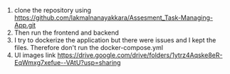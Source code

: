 1. clone the repository using https://github.com/lakmalnanayakkara/Assesment_Task-Managing-App.git
2. Then run the frontend and backend
3. I try to dockerize the application but there were issues and I kept the files. Therefore don't run the docker-compose.yml
4. UI images link https://drive.google.com/drive/folders/1ytrz4Aqske8eR-EqWmxg7xefue--VAtU?usp=sharing
